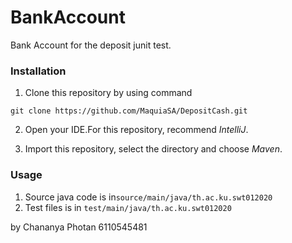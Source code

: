 # BankAccount

Bank Account for the deposit junit test.

### Installation

1. Clone this repository by using command
```
git clone https://github.com/MaquiaSA/DepositCash.git
```
2. Open your IDE.For this repository, recommend _IntelliJ_.

3. Import this repository, select the directory and choose _Maven_. 

### Usage
1. Source java code is in`source/main/java/th.ac.ku.swt012020`
2. Test files is in `test/main/java/th.ac.ku.swt012020`

by Chananya Photan 6110545481
